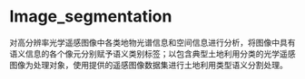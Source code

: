 # Image_segmentation
对高分辨率光学遥感图像中各类地物光谱信息和空间信息进行分析，将图像中具有语义信息的各个像元分别赋予语义类别标签；以包含典型土地利用分类的光学遥感图像为处理对象，使用提供的遥感图像数据集进行土地利用类型语义分割处理。
